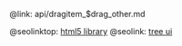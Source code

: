 @link: api/dragitem_$drag_other.md

@seolinktop: [html5 library](https://webix.com)
@seolink: [tree ui](https://webix.com/widget/tree/)